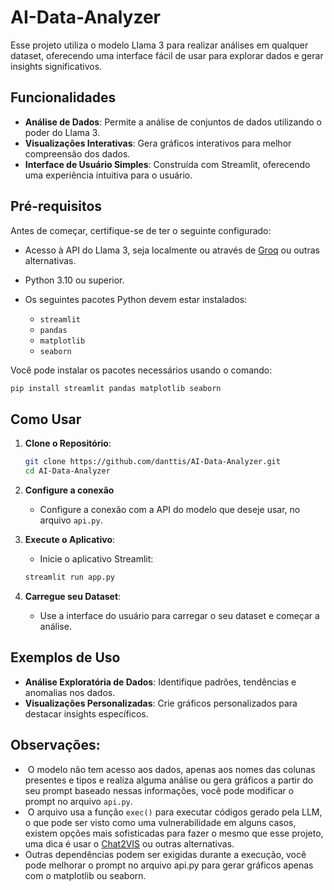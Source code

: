 # AI-Data-Analyzer

Esse projeto utiliza o modelo Llama 3 para realizar análises em qualquer dataset, oferecendo uma interface fácil de usar para explorar dados e gerar insights significativos.

## Funcionalidades

- **Análise de Dados**: Permite a análise de conjuntos de dados utilizando o poder do Llama 3.
- **Visualizações Interativas**: Gera gráficos interativos para melhor compreensão dos dados.
- **Interface de Usuário Simples**: Construída com Streamlit, oferecendo uma experiência intuitiva para o usuário.

## Pré-requisitos

Antes de começar, certifique-se de ter o seguinte configurado:

- Acesso à API do Llama 3, seja localmente ou através de [Groq](https://console.groq.com/docs/quickstart) ou outras alternativas.
- Python 3.10 ou superior.
- Os seguintes pacotes Python devem estar instalados:

  - `streamlit`
  - `pandas`
  - `matplotlib`
  - `seaborn`

Você pode instalar os pacotes necessários usando o comando:

```bash
pip install streamlit pandas matplotlib seaborn
```

## Como Usar

1. **Clone o Repositório**:

   ```bash
   git clone https://github.com/danttis/AI-Data-Analyzer.git
   cd AI-Data-Analyzer
   ```
2. **Configure a conexão**

   - Configure a conexão com a API do modelo que deseje usar, no arquivo `api.py`.
     
3. **Execute o Aplicativo**:

   - Inicie o aplicativo Streamlit:

   ```bash
   streamlit run app.py
   ```
     
4. **Carregue seu Dataset**:

   - Use a interface do usuário para carregar o seu dataset e começar a análise.

## Exemplos de Uso

- **Análise Exploratória de Dados**: Identifique padrões, tendências e anomalias nos dados.
- **Visualizações Personalizadas**: Crie gráficos personalizados para destacar insights específicos.

## Observações:
-  O modelo não tem acesso aos dados, apenas aos nomes das colunas presentes e tipos e realiza alguma análise ou gera gráficos a partir do seu prompt baseado nessas informações, você pode modificar o prompt no arquivo `api.py`.
-  O arquivo usa a função `exec()` para executar códigos gerado pela LLM, o que pode ser visto como uma vulnerabilidade em alguns casos, existem opções mais sofisticadas para fazer o mesmo que esse projeto, uma dica é usar o [Chat2VIS](https://blog.streamlit.io/chat2vis-ai-driven-visualisations-with-streamlit-and-natural-language/) ou outras alternativas.
- Outras dependências podem ser exigidas durante a execução, você pode melhorar o prompt no arquivo api.py para gerar gráficos apenas com o matplotlib ou seaborn.

